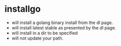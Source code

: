 # installgo

- will install a golang binary install from the dl page.
- will install latest stable as presented by the dl page.
- will install in a dir to be specified
- will not update your path.


